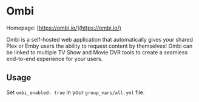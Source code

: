 # Ombi

Homepage: [https://ombi.io/](https://ombi.io/)


Ombi is a self-hosted web application that automatically gives your shared Plex or Emby users the ability to request content by themselves! Ombi can be linked to multiple TV Show and Movie DVR tools to create a seamless end-to-end experience for your users.



## Usage

Set `ombi_enabled: true` in your `group_vars/all.yml` file.

